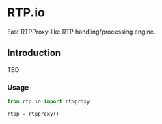# RTP.io

Fast RTPProxy-like RTP handling/processing engine.

## Introduction

TBD

### Usage

```python
from rtp.io import rtpproxy

rtpp = rtpproxy()
```
